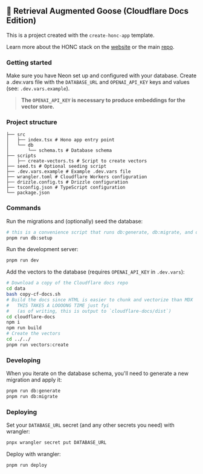 ## 🪿 Retrieval Augmented Goose (Cloudflare Docs Edition)

This is a project created with the `create-honc-app` template.

Learn more about the HONC stack on the [website](https://honc.dev) or the main [repo](https://github.com/fiberplane/create-honc-app).

### Getting started

Make sure you have Neon set up and configured with your database. Create a .dev.vars file with the `DATABASE_URL` and `OPENAI_API_KEY` keys and values (see: `.dev.vars.example`).

> **The `OPENAI_API_KEY` is necessary to produce embeddings for the vector store.**

### Project structure

```#
├── src
│   ├── index.tsx # Hono app entry point
│   └── db
│       └── schema.ts # Database schema
├── scripts
│   ├── create-vectors.ts # Script to create vectors
├── seed.ts # Optional seeding script
├── .dev.vars.example # Example .dev.vars file
├── wrangler.toml # Cloudflare Workers configuration
├── drizzle.config.ts # Drizzle configuration
├── tsconfig.json # TypeScript configuration
└── package.json
```

### Commands

Run the migrations and (optionally) seed the database:

```sh
# this is a convenience script that runs db:generate, db:migrate, and db:seed
pnpm run db:setup
```

Run the development server:

```sh
pnpm run dev
```

Add the vectors to the database (requires `OPENAI_API_KEY` in `.dev.vars`):

```sh
# Download a copy of the Cloudflare docs repo
cd data
bash copy-cf-docs.sh
# Build the docs since HTML is easier to chunk and vectorize than MDX
#   THIS TAKES A LOOOONG TIME just fyi
#   (as of writing, this is output to `cloudflare-docs/dist`)
cd cloudflare-docs
npm i
npm run build
# Create the vectors
cd ../../
pnpm run vectors:create
```

### Developing

When you iterate on the database schema, you'll need to generate a new migration and apply it:

```sh
pnpm run db:generate
pnpm run db:migrate
```

### Deploying

Set your `DATABASE_URL` secret (and any other secrets you need) with wrangler:

```sh
pnpx wrangler secret put DATABASE_URL
```

Deploy with wrangler:

```sh
pnpm run deploy
```
